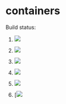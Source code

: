 # containers

Build status:
1. [![](https://github.com/JustinEsters/contiainers_justin/workflows/tests-fibonacci/badge.svg)](https://github.com/JustinEsters/contiainers_justin/actions?query=workflow%3Atests-fibonacci)
1. [![](https://github.com/JustinEsters/contiainers_justin/workflows/tests-range/badge.svg)](https://github.com/JustinEsters/contiainers_justin/actions?query=workflow%3Atests-range)

1. [![](https://github.com/JustinEsters/contiainers_justin/workflows/tests-unicode/badge.svg)](https://github.com/JustinEsters/contiainers_justin/actions?query=workflow%3Atests-unicode)
1. [![](https://github.com/JustinEsters/contiainers_justin/workflows/tests-BST/badge.svg)](https://github.com/JustinEsters/contiainers_justin/actions?query=workflow%3Atests-BST)
1. [![](https://github.com/JustinEsters/contiainers_justin/workflows/tests-BinaryTree/badge.svg)](https://github.com/JustinEsters/contiainers_justin/actions?query=workflow%3Atests-BinaryTree)
1. [[![](https://github.com/JustinEsters/contiainers_justin/workflows/tests-AVLTree/badge.svg)](https://github.com/JustinEsters/contiainers_justin/actions?query=workflow%3Atests-AVLTree)
